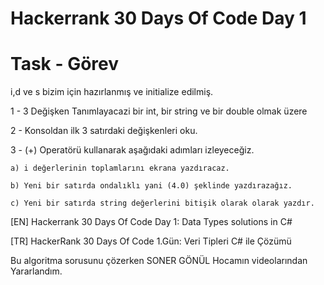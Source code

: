 # Hackerrank 30 Days Of Code Day 1

# Task - Görev

i,d ve s bizim için hazırlanmış ve initialize edilmiş. 

1 - 3 Değişken Tanımlayacazi bir int, bir string ve bir double olmak üzere

2 - Konsoldan ilk 3 satırdaki değişkenleri oku.

3 - (+) Operatörü kullanarak aşağıdaki adımları izleyeceğiz.

    a) i değerlerinin toplamlarını ekrana yazdıracaz.
  
    b) Yeni bir satırda ondalıklı yani (4.0) şeklinde yazdırazağız.
    
    c) Yeni bir satırda string değerlerini bitişik olarak olarak yazdır. 

[EN] Hackerrank 30 Days Of Code Day 1: Data Types solutions in C# 

[TR] HackerRank 30 Days Of Code 1.Gün: Veri Tipleri C# ile Çözümü

Bu algoritma sorusunu çözerken SONER GÖNÜL Hocamın videolarından Yararlandım. 
